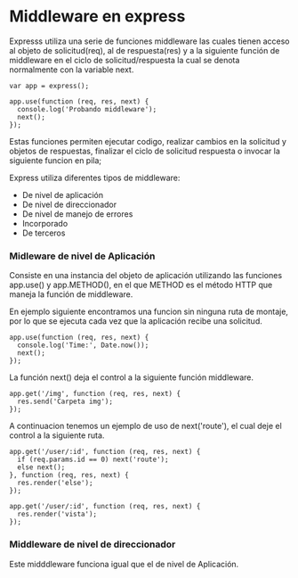 Middleware en express
==

Expresss utiliza una serie de funciones middleware las cuales tienen acceso al objeto de solicitud(req), al de respuesta(res) y a la siguiente función de middleware en el ciclo de solicitud/respuesta la cual se denota normalmente con la variable next.

~~~
var app = express();

app.use(function (req, res, next) {
  console.log('Probando middleware');
  next();
});
~~~

Estas funciones permiten ejecutar codigo, realizar cambios en la solicitud y objetos de respuestas, finalizar el ciclo de solicitud respuesta o invocar la siguiente funcion en pila;

Express utiliza diferentes tipos de middleware:

- De nivel de aplicación
- De nivel de direccionador
- De nivel de manejo de errores
- Incorporado
- De terceros

### Midleware de nivel de Aplicación

Consiste en una instancia del objeto de aplicación utilizando las funciones app.use() y app.METHOD(), en el que METHOD es el método HTTP que maneja la función de middleware.

En ejemplo siguiente encontramos una funcion sin ninguna ruta de montaje, por lo que se ejecuta cada vez que la aplicación recibe una solicitud.
~~~
app.use(function (req, res, next) {
  console.log('Time:', Date.now());
  next();
});
~~~
La función next() deja el control a la siguiente función middleware.

~~~
app.get('/img', function (req, res, next) {
  res.send('Carpeta img');
});
~~~


A continuacion tenemos un ejemplo de uso de next('route'), el cual deje el control a la siguiente ruta.
~~~
app.get('/user/:id', function (req, res, next) {
  if (req.params.id == 0) next('route');
  else next();
}, function (req, res, next) {
  res.render('else');
});

app.get('/user/:id', function (req, res, next) {
  res.render('vista');
});
~~~

### Middleware de nivel de direccionador

Este midddleware funciona igual que el de nivel de Aplicación.
